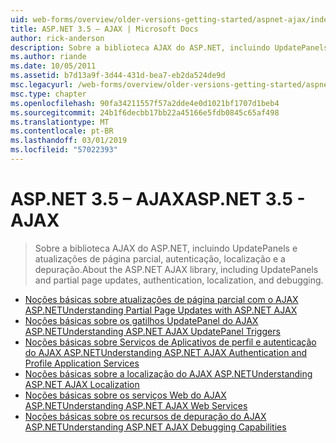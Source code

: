 ```yaml
---
uid: web-forms/overview/older-versions-getting-started/aspnet-ajax/index
title: ASP.NET 3.5 – AJAX | Microsoft Docs
author: rick-anderson
description: Sobre a biblioteca AJAX do ASP.NET, incluindo UpdatePanels e atualizações de página parcial, autenticação, localização e a depuração.
ms.author: riande
ms.date: 10/05/2011
ms.assetid: b7d13a9f-3d44-431d-bea7-eb2da524de9d
msc.legacyurl: /web-forms/overview/older-versions-getting-started/aspnet-ajax
msc.type: chapter
ms.openlocfilehash: 90fa34211557f57a2dde4e0d1021bf1707d1beb4
ms.sourcegitcommit: 24b1f6decbb17bb22a45166e5fdb0845c65af498
ms.translationtype: MT
ms.contentlocale: pt-BR
ms.lasthandoff: 03/01/2019
ms.locfileid: "57022393"
---
```

<a name="aspnet-35---ajax"></a><span data-ttu-id="ad7a5-103">ASP.NET 3.5 – AJAX</span><span class="sxs-lookup"><span data-stu-id="ad7a5-103">ASP.NET 3.5 - AJAX</span></span>
====================
> <span data-ttu-id="ad7a5-104">Sobre a biblioteca AJAX do ASP.NET, incluindo UpdatePanels e atualizações de página parcial, autenticação, localização e a depuração.</span><span class="sxs-lookup"><span data-stu-id="ad7a5-104">About the ASP.NET AJAX library, including UpdatePanels and partial page updates, authentication, localization, and debugging.</span></span>


- [<span data-ttu-id="ad7a5-105">Noções básicas sobre atualizações de página parcial com o AJAX ASP.NET</span><span class="sxs-lookup"><span data-stu-id="ad7a5-105">Understanding Partial Page Updates with ASP.NET AJAX</span></span>](understanding-partial-page-updates-with-asp-net-ajax.md)
- [<span data-ttu-id="ad7a5-106">Noções básicas sobre os gatilhos UpdatePanel do AJAX ASP.NET</span><span class="sxs-lookup"><span data-stu-id="ad7a5-106">Understanding ASP.NET AJAX UpdatePanel Triggers</span></span>](understanding-asp-net-ajax-updatepanel-triggers.md)
- [<span data-ttu-id="ad7a5-107">Noções básicas sobre Serviços de Aplicativos de perfil e autenticação do AJAX ASP.NET</span><span class="sxs-lookup"><span data-stu-id="ad7a5-107">Understanding ASP.NET AJAX Authentication and Profile Application Services</span></span>](understanding-asp-net-ajax-authentication-and-profile-application-services.md)
- [<span data-ttu-id="ad7a5-108">Noções básicas sobre a localização do AJAX ASP.NET</span><span class="sxs-lookup"><span data-stu-id="ad7a5-108">Understanding ASP.NET AJAX Localization</span></span>](understanding-asp-net-ajax-localization.md)
- [<span data-ttu-id="ad7a5-109">Noções básicas sobre os serviços Web do AJAX ASP.NET</span><span class="sxs-lookup"><span data-stu-id="ad7a5-109">Understanding ASP.NET AJAX Web Services</span></span>](understanding-asp-net-ajax-web-services.md)
- [<span data-ttu-id="ad7a5-110">Noções básicas sobre os recursos de depuração do AJAX ASP.NET</span><span class="sxs-lookup"><span data-stu-id="ad7a5-110">Understanding ASP.NET AJAX Debugging Capabilities</span></span>](understanding-asp-net-ajax-debugging-capabilities.md)
